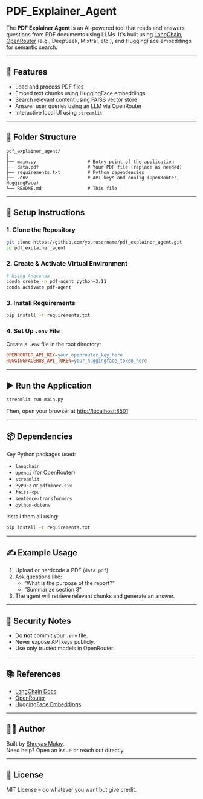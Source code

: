 # PDF_Explainer_Agent
The **PDF Explainer Agent** is an AI-powered tool that reads and answers questions from PDF documents using LLMs. It's built using [LangChain](https://www.langchain.com/), [OpenRouter](https://openrouter.ai/) (e.g., DeepSeek, Mixtral, etc.), and HuggingFace embeddings for semantic search.

---

## 🚀 Features

- Load and process PDF files
- Embed text chunks using HuggingFace embeddings
- Search relevant content using FAISS vector store
- Answer user queries using an LLM via OpenRouter
- Interactive local UI using `streamlit`

---

## 📁 Folder Structure

```
pdf_explainer_agent/
│
├── main.py                   # Entry point of the application
├── data.pdf                  # Your PDF file (replace as needed)
├── requirements.txt          # Python dependencies
├── .env                      # API keys and config (OpenRouter, HuggingFace)
└── README.md                 # This file
```

---

## 🔧 Setup Instructions

### 1. Clone the Repository

```bash
git clone https://github.com/yourusername/pdf_explainer_agent.git
cd pdf_explainer_agent
```

### 2. Create & Activate Virtual Environment

```bash
# Using Anaconda
conda create -n pdf-agent python=3.11
conda activate pdf-agent
```

### 3. Install Requirements

```bash
pip install -r requirements.txt
```

### 4. Set Up `.env` File

Create a `.env` file in the root directory:

```ini
OPENROUTER_API_KEY=your_openrouter_key_here
HUGGINGFACEHUB_API_TOKEN=your_huggingface_token_here
```

---

## ▶️ Run the Application

```bash
streamlit run main.py
```

Then, open your browser at [http://localhost:8501](http://localhost:8501)

---

## 📦 Dependencies

Key Python packages used:

- `langchain`
- `openai` (for OpenRouter)
- `streamlit`
- `PyPDF2` or `pdfminer.six`
- `faiss-cpu`
- `sentence-transformers`
- `python-dotenv`

Install them all using:

```bash
pip install -r requirements.txt
```

---

## ✍️ Example Usage

1. Upload or hardcode a PDF (`data.pdf`)
2. Ask questions like:
   - “What is the purpose of the report?”
   - “Summarize section 3”
3. The agent will retrieve relevant chunks and generate an answer.

---

## 🔐 Security Notes

- Do **not** commit your `.env` file.
- Never expose API keys publicly.
- Use only trusted models in OpenRouter.

---

## 📚 References

- [LangChain Docs](https://docs.langchain.com/)
- [OpenRouter](https://openrouter.ai/)
- [HuggingFace Embeddings](https://huggingface.co/sentence-transformers)

---

## 🙋‍♂️ Author

Built by [Shreyas Mulay](https://github.com/shreyas-mulay).  
Need help? Open an issue or reach out directly.

---

## 📝 License

MIT License – do whatever you want but give credit.
